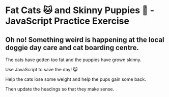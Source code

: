 # Fat Cats :cat: and Skinny Puppies :dog: - JavaScript Practice Exercise
## Oh no! Something weird is happening at the local doggie day care and cat boarding centre.
The cats have gotten too fat and the puppies have grown skinny.

Use JavaScript to save the day! :smile_cat:

Help the cats lose some weight and help the pups gain some back.

Then update the headings so that they make sense.
